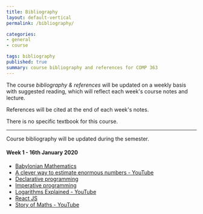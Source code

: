 ```yaml
---
title: Bibliography
layout: default-vertical
permalink: /bibliography/

categories:
- general
- course

tags: bibliography
published: true
summary: course bibliography and references for COMP 363
---
```


The course *bibliography & references* will be updated on a weekly basis with suggested reading, which will reflect each week's course notes and lecture.

References will be cited at the end of each week's notes.

There is no specific textbook for this course.

***

Course bibliography will be updated during the semester.

#### Week 1 - 16th January 2020

* [Babylonian Mathematics](https://en.wikipedia.org/wiki/Babylonian_mathematics)
* [A clever way to estimate enormous numbers - YouTube](https://www.youtube.com/watch?v=0YzvupOX8Is)
* [Declarative programming](https://en.wikipedia.org/wiki/Declarative_programming)
* [Imperative programming](https://en.wikipedia.org/wiki/Imperative_programming)
* [Logarithms Explained - YouTube](https://www.youtube.com/watch?v=zzu2POfYv0Y)
* [React JS](https://reactjs.org/)
* [Story of Maths - YouTube](https://www.youtube.com/watch?v=pb0MSMGSIeY)